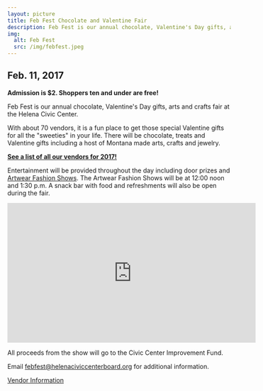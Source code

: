 ```yaml
---
layout: picture
title: Feb Fest Chocolate and Valentine Fair
description: Feb Fest is our annual chocolate, Valentine's Day gifts, arts and crafts fair at the Helena Civic Center.
img:
  alt: Feb Fest
  src: /img/febfest.jpeg
---
```


## Feb. 11, 2017

**Admission is $2. Shoppers ten and under are free!**

Feb Fest is our annual chocolate, Valentine's Day gifts, arts and crafts fair at the Helena Civic Center.

With about 70 vendors, it is a fun place to get those special Valentine gifts for all the "sweeties" in your life. There will be chocolate, treats and Valentine gifts including a host of Montana made arts, crafts and jewelry.

**[See a list of all our vendors for 2017!](vendors-2017)**

Entertainment will be provided throughout the day including door prizes and [Artwear Fashion Shows](/fashionshow/). The Artwear Fashion Shows will be at 12:00 noon and 1:30 p.m. A snack bar with food and refreshments will also be open during the fair.

<iframe width="560" height="315" src="https://www.youtube.com/embed/Jhjfr8FFdwA" frameborder="0" allowfullscreen></iframe>

All proceeds from the show will go to the Civic Center Improvement Fund.

Email <febfest@helenaciviccenterboard.org> for additional information.

<p><a class="btn btn-primary" href="vendors/" role="button">Vendor Information</a></p>
